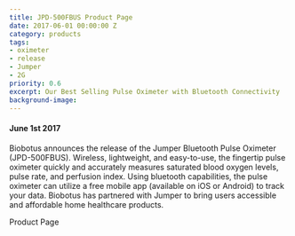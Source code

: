 ```yaml
---
title: JPD-500FBUS Product Page
date: 2017-06-01 00:00:00 Z
category: products
tags:
- oximeter
- release
- Jumper
- 2G
priority: 0.6
excerpt: Our Best Selling Pulse Oximeter with Bluetooth Connectivity
background-image: 
---
```


#### June 1st 2017 

Biobotus announces the release of the Jumper Bluetooth Pulse Oximeter (JPD-500FBUS).  Wireless, lightweight, and easy-to-use, the fingertip pulse oximeter quickly and accurately measures saturated blood oxygen levels, pulse rate, and perfusion index.  Using bluetooth capabilities, the pulse oximeter can utilize a free mobile app (available on iOS or Android) to track your data.  Biobotus has partnered with Jumper to bring users accessible and affordable home healthcare products.

Product Page

